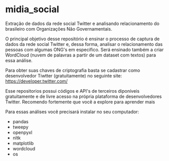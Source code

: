 # midia_social
Extração de dados da rede social Twitter e analisando relacionamento do brasileiro com Organizações Não Governamentais.

O principal objetivo desse repositório é ensinar o processo de captura de dados da rede social Twitter e, dessa forma, analisar o relacionamento das pessoas com algumas ONG's em específico. Será ensinado também a criar WordCloud (nuvem de palavras a partir de um dataset com textos) para essa análise.

Para obter suas chaves de criptografia basta se cadastrar como desenvolvedor Tiwtter (gratuitamente) no seguinte site: https://developer.twitter.com/

Esse repositorios possui códigos e API's de terceiros diponíveis gratuitamente e de livre acesso na própria plataforma de desenvolvedores Twitter. Recomendo fortemente que você a explore para aprender mais 

Para essas análises você precisará instalar no seu computador:
- pandas
- tweepy
- openpyxl
- nltk
- matplotlib
- wordcloud
- os
